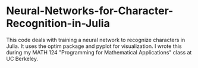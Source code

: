 # Neural-Networks-for-Character-Recognition-in-Julia
This code deals with training a neural network to recognize characters in Julia. It uses the optim package and pyplot for visualization. I wrote this during my MATH 124 "Programming for Mathematical Applications" class at UC Berkeley.
